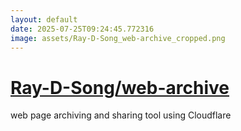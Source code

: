 ```yaml
---
layout: default
date: 2025-07-25T09:24:45.772316
image: assets/Ray-D-Song_web-archive_cropped.png
---
```


# [Ray-D-Song/web-archive](https://github.com/Ray-D-Song/web-archive)

web page archiving and sharing tool using Cloudflare
